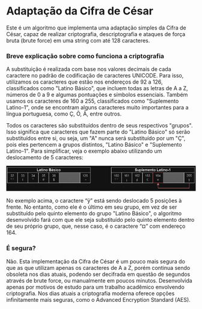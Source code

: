 # Adaptação da Cifra de César

Este é um algoritmo que implementa uma adaptação simples da Cifra de César, capaz de realizar criptografia, descriptografia e ataques de força bruta (brute force) em uma string com até 128 caracteres.


### Breve explicação sobre como funciona a criptografia

A substituição é realizada com base nos valores decimais de cada caractere no padrão de codificação de caracteres UNICODE. Para isso, utilizamos os caracteres que estão nos endereços de 92 a 126, classificados como "Latino Básico", que incluem todas as letras de A a Z, números de 0 a 9 e algumas pontuações e símbolos essenciais. Também usamos os caracteres de 160 a 255, classificados como "Suplemento Latino-1", onde se encontram alguns caracteres muito importantes para a língua portuguesa, como Ç, Õ, Ã, entre outros.

Todos os caracteres são substituídos dentro de seus respectivos "grupos". Isso significa que caracteres que fazem parte do "Latino Básico" só serão substituídos entre si, ou seja, um "A" nunca será substituído por um "Ç", pois eles pertencem a grupos distintos, "Latino Básico" e "Suplemento Latino-1". Para simplificar, veja o exemplo abaixo utilizando um deslocamento de 5 caracteres:

![diagrama de exemplificação](https://github.com/Guetzan/cifra_de_cesar/blob/main/diagrama_readme.png)

No exemplo acima, o caractere “ÿ” está sendo deslocado 5 posições à frente. No entanto, como ele é o último em seu grupo, em vez de ser substituído pelo quinto elemento do grupo "Latino Básico", o algoritmo desenvolvido fará com que ele seja substituído pelo quinto elemento dentro de seu próprio grupo, que, nesse caso, é o caractere “¤” com endereço 164.


### É segura?

Não. Esta implementação da Cifra de César é um pouco mais segura do que as que utilizam apenas os caracteres de A a Z, porém
continua sendo obsoleta nos dias atuais, podendo ser decifrada em questão de segundos através de brute force, ou manualmente em poucos minutos. Desenvolvida apenas por motivos de estudo para um trabalho acadêmico envolvendo criptografia. Nos dias atuais a criptografia moderna oferece opções infinitamente mais seguras, como o Advanced Encryption Standard (AES).
